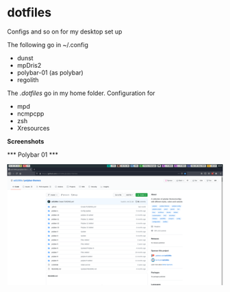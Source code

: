 # dotfiles
Configs and so on for my desktop set up

The following go in ~/.config

- dunst
- mpDris2
- polybar-01 (as polybar)
- regolith

The _.dotfiles_ go in my home folder. Configuration for

- mpd
- ncmpcpp
- zsh
- Xresources

**Screenshots**

*** Polybar 01 ***

![logo](screenshots/polybar-01.png) <br />

